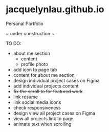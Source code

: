 # jacquelynlau.github.io
Personal Portfolio

~ under construction ~

TO DO: 
- about me section
    - content
    - profile photo
- add icon to page tab
- content for about me section
- design individual project cases on Figma
- add individual projects content
- ~~fix the scroll to for featured work~~
- link resume
- link social media icons 
- check responsiveness 
- design view all project cases on Figma
- view all projects link to page 
- animate text when scrolling 
